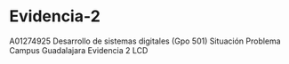 # Evidencia-2
A01274925  Desarrollo de sistemas digitales (Gpo 501)  Situación Problema  Campus Guadalajara  Evidencia 2 LCD
